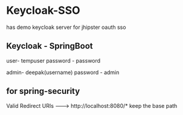 # Keycloak-SSO
has demo keycloak server for jhipster oauth sso

## Keycloak - SpringBoot
user- tempuser
password - password

admin- deepak(username)
password - admin

## for spring-security
Valid Redirect URIs  --->  http://localhost:8080/*
keep the base path
